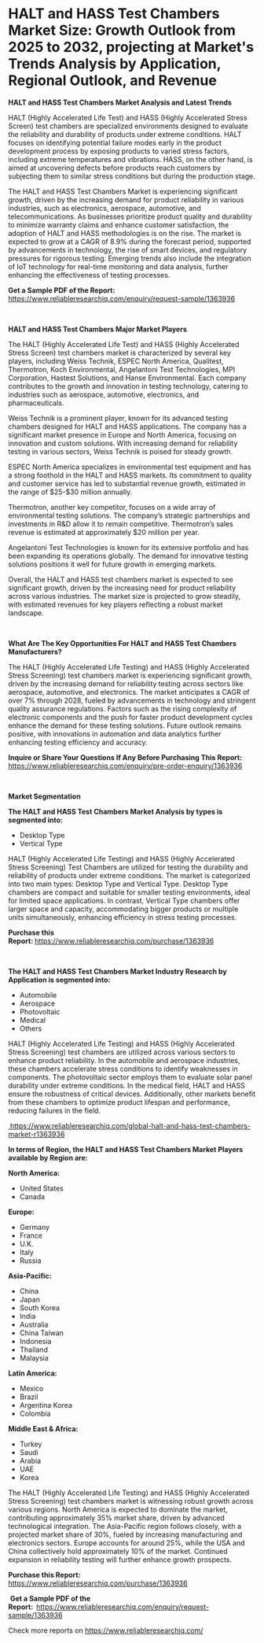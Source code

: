 <p><h1>HALT and HASS Test Chambers Market Size: Growth Outlook from 2025 to 2032, projecting at Market's Trends Analysis by Application, Regional Outlook, and Revenue</h1></p><p><strong>HALT and HASS Test Chambers Market Analysis and Latest Trends</strong></p>
<p><p>HALT (Highly Accelerated Life Test) and HASS (Highly Accelerated Stress Screen) test chambers are specialized environments designed to evaluate the reliability and durability of products under extreme conditions. HALT focuses on identifying potential failure modes early in the product development process by exposing products to varied stress factors, including extreme temperatures and vibrations. HASS, on the other hand, is aimed at uncovering defects before products reach customers by subjecting them to similar stress conditions but during the production stage.</p><p>The HALT and HASS Test Chambers Market is experiencing significant growth, driven by the increasing demand for product reliability in various industries, such as electronics, aerospace, automotive, and telecommunications. As businesses prioritize product quality and durability to minimize warranty claims and enhance customer satisfaction, the adoption of HALT and HASS methodologies is on the rise. The market is expected to grow at a CAGR of 8.9% during the forecast period, supported by advancements in technology, the rise of smart devices, and regulatory pressures for rigorous testing. Emerging trends also include the integration of IoT technology for real-time monitoring and data analysis, further enhancing the effectiveness of testing processes.</p></p>
<p><strong>Get a Sample PDF of the Report:&nbsp;</strong> <a href="https://www.reliableresearchiq.com/enquiry/request-sample/1363936?utm_campaign=2752&utm_medium=2&utm_source=Github&utm_content=ia&utm_term=28022025&utm_id=halt-and-hass-test-chambers">https://www.reliableresearchiq.com/enquiry/request-sample/1363936</a></p>
<p>&nbsp;</p>
<p><strong>HALT and HASS Test Chambers Major Market Players</strong></p>
<p><p>The HALT (Highly Accelerated Life Test) and HASS (Highly Accelerated Stress Screen) test chambers market is characterized by several key players, including Weiss Technik, ESPEC North America, Qualitest, Thermotron, Koch Environmental, Angelantoni Test Technologies, MPI Corporation, Hastest Solutions, and Hanse Environmental. Each company contributes to the growth and innovation in testing technology, catering to industries such as aerospace, automotive, electronics, and pharmaceuticals.</p><p>Weiss Technik is a prominent player, known for its advanced testing chambers designed for HALT and HASS applications. The company has a significant market presence in Europe and North America, focusing on innovation and custom solutions. With increasing demand for reliability testing in various sectors, Weiss Technik is poised for steady growth.</p><p>ESPEC North America specializes in environmental test equipment and has a strong foothold in the HALT and HASS markets. Its commitment to quality and customer service has led to substantial revenue growth, estimated in the range of $25-$30 million annually.</p><p>Thermotron, another key competitor, focuses on a wide array of environmental testing solutions. The company’s strategic partnerships and investments in R&D allow it to remain competitive. Thermotron’s sales revenue is estimated at approximately $20 million per year.</p><p>Angelantoni Test Technologies is known for its extensive portfolio and has been expanding its operations globally. The demand for innovative testing solutions positions it well for future growth in emerging markets.</p><p>Overall, the HALT and HASS test chambers market is expected to see significant growth, driven by the increasing need for product reliability across various industries. The market size is projected to grow steadily, with estimated revenues for key players reflecting a robust market landscape.</p></p>
<p>&nbsp;</p>
<p><strong>What Are The Key Opportunities For HALT and HASS Test Chambers Manufacturers?</strong></p>
<p><p>The HALT (Highly Accelerated Life Testing) and HASS (Highly Accelerated Stress Screening) test chambers market is experiencing significant growth, driven by the increasing demand for reliability testing across sectors like aerospace, automotive, and electronics. The market anticipates a CAGR of over 7% through 2028, fueled by advancements in technology and stringent quality assurance regulations. Factors such as the rising complexity of electronic components and the push for faster product development cycles enhance the demand for these testing solutions. Future outlook remains positive, with innovations in automation and data analytics further enhancing testing efficiency and accuracy.</p></p>
<p><strong>Inquire or Share Your Questions If Any Before Purchasing This Report:</strong> <a href="https://www.reliableresearchiq.com/enquiry/pre-order-enquiry/1363936?utm_campaign=2752&utm_medium=2&utm_source=Github&utm_content=ia&utm_term=28022025&utm_id=halt-and-hass-test-chambers">https://www.reliableresearchiq.com/enquiry/pre-order-enquiry/1363936</a></p>
<p>&nbsp;</p>
<p><strong>Market Segmentation</strong></p>
<p><strong>The HALT and HASS Test Chambers Market Analysis by types is segmented into:</strong></p>
<p><ul><li>Desktop Type</li><li>Vertical Type</li></ul></p>
<p><p>HALT (Highly Accelerated Life Testing) and HASS (Highly Accelerated Stress Screening) Test Chambers are utilized for testing the durability and reliability of products under extreme conditions. The market is categorized into two main types: Desktop Type and Vertical Type. Desktop Type chambers are compact and suitable for smaller testing environments, ideal for limited space applications. In contrast, Vertical Type chambers offer larger space and capacity, accommodating bigger products or multiple units simultaneously, enhancing efficiency in stress testing processes.</p></p>
<p><strong>Purchase this Report:&nbsp;</strong><a href="https://www.reliableresearchiq.com/purchase/1363936?utm_campaign=2752&utm_medium=2&utm_source=Github&utm_content=ia&utm_term=28022025&utm_id=halt-and-hass-test-chambers">https://www.reliableresearchiq.com/purchase/1363936</a></p>
<p>&nbsp;</p>
<p><strong>The HALT and HASS Test Chambers Market Industry Research by Application is segmented into:</strong></p>
<p><ul><li>Automobile</li><li>Aerospace</li><li>Photovoltaic</li><li>Medical</li><li>Others</li></ul></p>
<p><p>HALT (Highly Accelerated Life Testing) and HASS (Highly Accelerated Stress Screening) test chambers are utilized across various sectors to enhance product reliability. In the automobile and aerospace industries, these chambers accelerate stress conditions to identify weaknesses in components. The photovoltaic sector employs them to evaluate solar panel durability under extreme conditions. In the medical field, HALT and HASS ensure the robustness of critical devices. Additionally, other markets benefit from these chambers to optimize product lifespan and performance, reducing failures in the field.</p></p>
<p><a href="https://www.reliableresearchiq.com/global-halt-and-hass-test-chambers-market-r1363936?utm_campaign=2752&utm_medium=2&utm_source=Github&utm_content=ia&utm_term=28022025&utm_id=halt-and-hass-test-chambers">&nbsp;https://www.reliableresearchiq.com/global-halt-and-hass-test-chambers-market-r1363936</a></p>
<p><strong>In terms of Region, the HALT and HASS Test Chambers Market Players available by Region are:</strong></p>
<p>
    <p> <strong> North America: </strong>
        <ul>
            <li>United States</li>
            <li>Canada</li>
        </ul>
        </p> 
    <p> <strong> Europe: </strong>
        <ul>
            <li>Germany</li>
            <li>France</li>
            <li>U.K.</li>
            <li>Italy</li>
            <li>Russia</li>
        </ul>
        </p> 
    <p> <strong> Asia-Pacific: </strong>
        <ul>
            <li>China</li>
            <li>Japan</li>
            <li>South Korea</li>
            <li>India</li>
            <li>Australia</li>
            <li>China Taiwan</li>
            <li>Indonesia</li>
            <li>Thailand</li>
            <li>Malaysia</li>
        </ul>
        </p> 
    <p> <strong> Latin America: </strong>
        <ul>
            <li>Mexico</li>
            <li>Brazil</li>
            <li>Argentina Korea</li>
            <li>Colombia</li>
        </ul>
        </p> 
    <p> <strong> Middle East & Africa: </strong>
        <ul>
            <li>Turkey</li>
            <li>Saudi</li>
            <li>Arabia</li>
            <li>UAE</li>
            <li>Korea</li>
        </ul>
    </p>
    </p>
<p><p>The HALT (Highly Accelerated Life Testing) and HASS (Highly Accelerated Stress Screening) test chambers market is witnessing robust growth across various regions. North America is expected to dominate the market, contributing approximately 35% market share, driven by advanced technological integration. The Asia-Pacific region follows closely, with a projected market share of 30%, fueled by increasing manufacturing and electronics sectors. Europe accounts for around 25%, while the USA and China collectively hold approximately 10% of the market. Continued expansion in reliability testing will further enhance growth prospects.</p></p>
<p><strong>Purchase this Report: </strong><a href="https://www.reliableresearchiq.com/purchase/1363936?utm_campaign=2752&utm_medium=2&utm_source=Github&utm_content=ia&utm_term=28022025&utm_id=halt-and-hass-test-chambers">https://www.reliableresearchiq.com/purchase/1363936</a></p>
<p>&nbsp;<strong>Get a Sample PDF of the Report:&nbsp;&nbsp;</strong><a href="https://www.reliableresearchiq.com/enquiry/request-sample/1363936?utm_campaign=2752&utm_medium=2&utm_source=Github&utm_content=ia&utm_term=28022025&utm_id=halt-and-hass-test-chambers">https://www.reliableresearchiq.com/enquiry/request-sample/1363936</a></p>
<p><strong></strong></p>
<p>Check more reports on <a href="https://www.reliableresearchiq.com/?utm_campaign=2752&utm_medium=2&utm_source=Github&utm_content=ia&utm_term=28022025&utm_id=halt-and-hass-test-chambers">https://www.reliableresearchiq.com/</a></p>